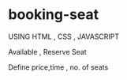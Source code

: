 # booking-seat  
USING HTML , CSS , JAVASCRIPT

Available  , Reserve Seat

Define price,time , no. of seats 
